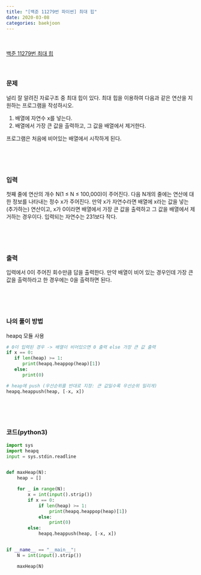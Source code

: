 ```yaml
---
title: "[백준 11279번 파이썬] 최대 힙"
date: 2020-03-08
categories: baekjoon
---
```


<br><br>
[백준 11279번 최대 힙](https://www.acmicpc.net/problem/11279)
<br><br><br>

### 문제<br>

널리 잘 알려진 자료구조 중 최대 힙이 있다. 최대 힙을 이용하여 다음과 같은 연산을 지원하는 프로그램을 작성하시오.

1. 배열에 자연수 x를 넣는다.
2. 배열에서 가장 큰 값을 출력하고, 그 값을 배열에서 제거한다.

프로그램은 처음에 비어있는 배열에서 시작하게 된다.

<br><br><br>

### 입력<br>

첫째 줄에 연산의 개수 N(1 ≤ N ≤ 100,000)이 주어진다. 다음 N개의 줄에는 연산에 대한 정보를 나타내는 정수 x가 주어진다. 만약 x가 자연수라면 배열에 x라는 값을 넣는(추가하는) 연산이고, x가 0이라면 배열에서 가장 큰 값을 출력하고 그 값을 배열에서 제거하는 경우이다. 입력되는 자연수는 231보다 작다.

<br><br><br>

### 출력<br>

입력에서 0이 주어진 회수만큼 답을 출력한다. 만약 배열이 비어 있는 경우인데 가장 큰 값을 출력하라고 한 경우에는 0을 출력하면 된다.

<br><br><br>

### 나의 풀이 방법<br>

heapq 모듈 사용

```python
# 0이 입력된 경우 -> 배열이 비어있으면 0 출력 else 가장 큰 값 출력
if x == 0:
   if len(heap) >= 1:
      print(heapq.heappop(heap)[1])
   else:
      print(0)
```



```python
# heap에 push (우선순위를 반대로 지정: 큰 값일수록 우선순위 밀리게)
heapq.heappush(heap, [-x, x])
```



<br><br><br>


### 코드(python3)
```python
import sys
import heapq
input = sys.stdin.readline


def maxHeap(N):
    heap = []

    for _ in range(N):
        x = int(input().strip())
        if x == 0:
            if len(heap) >= 1:
                print(heapq.heappop(heap)[1])
            else:
                print(0)
        else:
            heapq.heappush(heap, [-x, x])


if __name__ == "__main__":
    N = int(input().strip())

    maxHeap(N)
```
